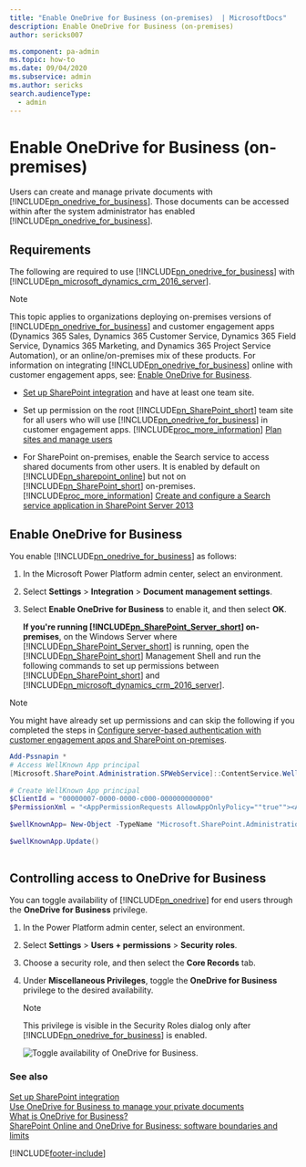 ```yaml
---
title: "Enable OneDrive for Business (on-premises)  | MicrosoftDocs"
description: Enable OneDrive for Business (on-premises)
author: sericks007

ms.component: pa-admin
ms.topic: how-to
ms.date: 09/04/2020
ms.subservice: admin
ms.author: sericks
search.audienceType: 
  - admin
---
```

# Enable OneDrive for Business (on-premises)

Users can create and manage private documents with [!INCLUDE[pn_onedrive_for_business](../includes/pn-onedrive-for-business.md)]. Those documents can be accessed within after the system administrator has enabled [!INCLUDE[pn_onedrive_for_business](../includes/pn-onedrive-for-business.md)].  
  
## Requirements  
 The following are required to use [!INCLUDE[pn_onedrive_for_business](../includes/pn-onedrive-for-business.md)] with [!INCLUDE[pn_microsoft_dynamics_crm_2016_server](../includes/pn-microsoft-dynamics-crm-2016-server.md)].  
  
> [!NOTE]
> This topic applies to organizations deploying on-premises versions of [!INCLUDE[pn_onedrive_for_business](../includes/pn-onedrive-for-business.md)] and customer engagement apps (Dynamics 365 Sales, Dynamics 365 Customer Service, Dynamics 365 Field Service, Dynamics 365 Marketing, and Dynamics 365 Project Service Automation), or an online/on-premises mix of these products. For information on integrating [!INCLUDE[pn_onedrive_for_business](../includes/pn-onedrive-for-business.md)] online with customer engagement apps, see: [Enable OneDrive for Business](../admin/enable-onedrive-for-business.md).  
  
- [Set up SharePoint integration](../admin/set-up-sharepoint-integration.md) and have at least one team site.  
  
- Set up permission on the root [!INCLUDE[pn_SharePoint_short](../includes/pn-sharepoint-short.md)] team site for all users who will use [!INCLUDE[pn_onedrive_for_business](../includes/pn-onedrive-for-business.md)] in customer engagement apps. [!INCLUDE[proc_more_information](../includes/proc-more-information.md)] [Plan sites and manage users](https://support.office.com/article/Plan-sites-and-manage-users-95F9EB7A-4AC8-4DD5-A883-17686CBF8FFF)  
  
- For SharePoint on-premises, enable the Search service to access shared documents from other users. It is enabled by default on [!INCLUDE[pn_sharepoint_online](../includes/pn-sharepoint-online.md)] but not on [!INCLUDE[pn_SharePoint_short](../includes/pn-sharepoint-short.md)] on-premises. [!INCLUDE[proc_more_information](../includes/proc-more-information.md)] [Create and configure a Search service application in SharePoint Server 2013](/SharePoint/search/create-and-configure-a-search-service-application)  
  
## Enable OneDrive for Business  
 You enable [!INCLUDE[pn_onedrive_for_business](../includes/pn-onedrive-for-business.md)] as follows:  
  
1. In the Microsoft Power Platform admin center, select an environment. 

2. Select **Settings** > **Integration** > **Document management settings**.   
  
3. Select **Enable OneDrive for Business** to enable it, and then select **OK**.  
  
   **If you're running [!INCLUDE[pn_SharePoint_Server_short](../includes/pn-sharepoint-server-short.md)] on-premises**, on the Windows Server where [!INCLUDE[pn_SharePoint_Server_short](../includes/pn-sharepoint-server-short.md)] is running, open the [!INCLUDE[pn_SharePoint_short](../includes/pn-sharepoint-short.md)] Management Shell and run the following commands to set up permissions between [!INCLUDE[pn_SharePoint_short](../includes/pn-sharepoint-short.md)] and [!INCLUDE[pn_microsoft_dynamics_crm_2016_server](../includes/pn-microsoft-dynamics-crm-2016-server.md)].  
  
> [!NOTE]
>  You might have already set up permissions and can skip the following if you completed the steps in [Configure server-based authentication with customer engagement apps and SharePoint on-premises](../admin/configure-server-based-authentication-sharepoint-on-premises.md).  
  
```powershell  
Add-Pssnapin *  
# Access WellKnown App principal  
[Microsoft.SharePoint.Administration.SPWebService]::ContentService.WellKnownAppPrincipals  
  
# Create WellKnown App principal  
$ClientId = "00000007-0000-0000-c000-000000000000"  
$PermissionXml = "<AppPermissionRequests AllowAppOnlyPolicy=""true""><AppPermissionRequest Scope=""http://sharepoint/content/tenant"" Right=""FullControl"" /><AppPermissionRequest Scope=""http://sharepoint/social/tenant"" Right=""Read"" /><AppPermissionRequest Scope=""http://sharepoint/search"" Right=""QueryAsUserIgnoreAppPrincipal"" /></AppPermissionRequests>"  
  
$wellKnownApp= New-Object -TypeName "Microsoft.SharePoint.Administration.SPWellKnownAppPrincipal" -ArgumentList ($ClientId, $PermissionXml)  
  
$wellKnownApp.Update()  
  
```  
  
## Controlling access to OneDrive for Business 
 You can toggle availability of [!INCLUDE[pn_onedrive](../includes/pn-onedrive.md)] for end users through the **OneDrive for Business** privilege.  

1. In the Power Platform admin center, select an environment. 

2. Select **Settings** > **Users + permissions** > **Security roles**.   

3. Choose a security role, and then select the **Core Records** tab.  
  
4. Under **Miscellaneous Privileges**, toggle the **OneDrive for Business** privilege to the desired availability.  
  
   > [!NOTE]
   >  This privilege is visible in the Security Roles dialog only after [!INCLUDE[pn_onedrive_for_business](../includes/pn-onedrive-for-business.md)] is enabled.  
  
   ![Toggle availability of OneDrive for Business.](../admin/media/onedrive-business-privileges.png "Toggle availability of OneDrive for Business")  
  
### See also  
 [Set up SharePoint integration](../admin/set-up-sharepoint-integration.md)   
 [Use OneDrive for Business to manage your private documents](/dynamics365/customerengagement/on-premises/basics/use-onedrive-business-manage-private-documents)   
 [What is OneDrive for Business?](https://support.office.com/article/What-is-OneDrive-for-Business-187f90af-056f-47c0-9656-cc0ddca7fdc2)   
 [SharePoint Online and OneDrive for Business: software boundaries and limits](https://support.office.com/article/SharePoint-Online-and-OneDrive-for-Business-software-boundaries-and-limits-8F34FF47-B749-408B-ABC0-B605E1F6D498)   


[!INCLUDE[footer-include](../includes/footer-banner.md)]
